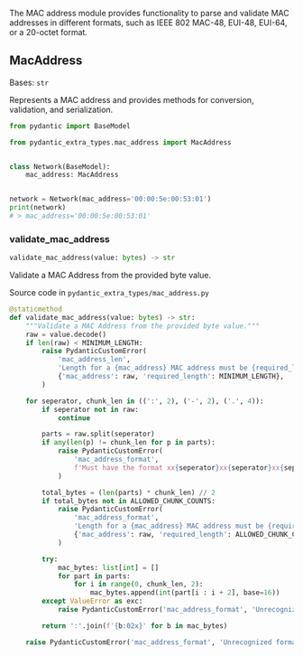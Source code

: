 The MAC address module provides functionality to parse and validate MAC addresses in different formats, such as IEEE 802 MAC-48, EUI-48, EUI-64, or a 20-octet format.

## MacAddress

Bases: `str`

Represents a MAC address and provides methods for conversion, validation, and serialization.

```py
from pydantic import BaseModel

from pydantic_extra_types.mac_address import MacAddress


class Network(BaseModel):
    mac_address: MacAddress


network = Network(mac_address='00:00:5e:00:53:01')
print(network)
# > mac_address='00:00:5e:00:53:01'

```

### validate_mac_address

```python
validate_mac_address(value: bytes) -> str

```

Validate a MAC Address from the provided byte value.

Source code in `pydantic_extra_types/mac_address.py`

```python
@staticmethod
def validate_mac_address(value: bytes) -> str:
    """Validate a MAC Address from the provided byte value."""
    raw = value.decode()
    if len(raw) < MINIMUM_LENGTH:
        raise PydanticCustomError(
            'mac_address_len',
            'Length for a {mac_address} MAC address must be {required_length}',
            {'mac_address': raw, 'required_length': MINIMUM_LENGTH},
        )

    for seperator, chunk_len in ((':', 2), ('-', 2), ('.', 4)):
        if seperator not in raw:
            continue

        parts = raw.split(seperator)
        if any(len(p) != chunk_len for p in parts):
            raise PydanticCustomError(
                'mac_address_format',
                f'Must have the format xx{seperator}xx{seperator}xx{seperator}xx{seperator}xx{seperator}xx',
            )

        total_bytes = (len(parts) * chunk_len) // 2
        if total_bytes not in ALLOWED_CHUNK_COUNTS:
            raise PydanticCustomError(
                'mac_address_format',
                'Length for a {mac_address} MAC address must be {required_length}',
                {'mac_address': raw, 'required_length': ALLOWED_CHUNK_COUNTS},
            )

        try:
            mac_bytes: list[int] = []
            for part in parts:
                for i in range(0, chunk_len, 2):
                    mac_bytes.append(int(part[i : i + 2], base=16))
        except ValueError as exc:
            raise PydanticCustomError('mac_address_format', 'Unrecognized format') from exc

        return ':'.join(f'{b:02x}' for b in mac_bytes)

    raise PydanticCustomError('mac_address_format', 'Unrecognized format')

```
